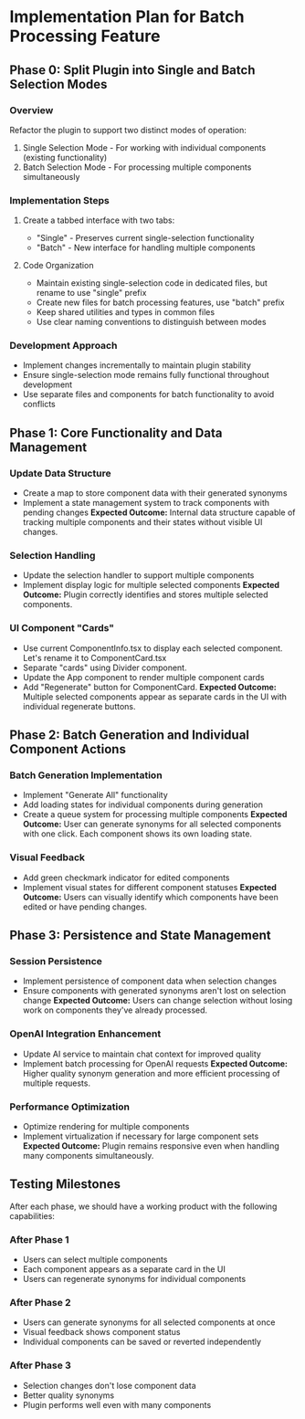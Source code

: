 # Implementation Plan for Batch Processing Feature

## Phase 0: Split Plugin into Single and Batch Selection Modes

### Overview
Refactor the plugin to support two distinct modes of operation:
1. Single Selection Mode - For working with individual components (existing functionality)
2. Batch Selection Mode - For processing multiple components simultaneously

### Implementation Steps
1. Create a tabbed interface with two tabs:
   - "Single" - Preserves current single-selection functionality
   - "Batch" - New interface for handling multiple components

2. Code Organization
   - Maintain existing single-selection code in dedicated files, but rename to use "single" prefix
   - Create new files for batch processing features, use "batch" prefix
   - Keep shared utilities and types in common files
   - Use clear naming conventions to distinguish between modes

### Development Approach
- Implement changes incrementally to maintain plugin stability
- Ensure single-selection mode remains fully functional throughout development
- Use separate files and components for batch functionality to avoid conflicts

## Phase 1: Core Functionality and Data Management

### Update Data Structure
- Create a map to store component data with their generated synonyms
- Implement a state management system to track components with pending changes
**Expected Outcome:** Internal data structure capable of tracking multiple components and their states without visible UI changes.

### Selection Handling
- Update the selection handler to support multiple components
- Implement display logic for multiple selected components
**Expected Outcome:** Plugin correctly identifies and stores multiple selected components.

### UI Component "Cards"
- Use current ComponentInfo.tsx to display each selected component. Let's rename it to ComponentCard.tsx
- Separate "cards" using Divider component.
- Update the App component to render multiple component cards
- Add "Regenerate" button for ComponentCard.
**Expected Outcome:** Multiple selected components appear as separate cards in the UI with individual regenerate buttons.

## Phase 2: Batch Generation and Individual Component Actions

### Batch Generation Implementation
- Implement "Generate All" functionality
- Add loading states for individual components during generation
- Create a queue system for processing multiple components
**Expected Outcome:** User can generate synonyms for all selected components with one click. Each component shows its own loading state.

### Visual Feedback
- Add green checkmark indicator for edited components
- Implement visual states for different component statuses
**Expected Outcome:** Users can visually identify which components have been edited or have pending changes.

## Phase 3: Persistence and State Management

### Session Persistence
- Implement persistence of component data when selection changes
- Ensure components with generated synonyms aren't lost on selection change
**Expected Outcome:** Users can change selection without losing work on components they've already processed.

### OpenAI Integration Enhancement
- Update AI service to maintain chat context for improved quality
- Implement batch processing for OpenAI requests
**Expected Outcome:** Higher quality synonym generation and more efficient processing of multiple requests.

### Performance Optimization
- Optimize rendering for multiple components
- Implement virtualization if necessary for large component sets
**Expected Outcome:** Plugin remains responsive even when handling many components simultaneously.

## Testing Milestones

After each phase, we should have a working product with the following capabilities:

### After Phase 1
- Users can select multiple components
- Each component appears as a separate card in the UI
- Users can regenerate synonyms for individual components

### After Phase 2
- Users can generate synonyms for all selected components at once
- Visual feedback shows component status
- Individual components can be saved or reverted independently

### After Phase 3
- Selection changes don't lose component data
- Better quality synonyms
- Plugin performs well even with many components